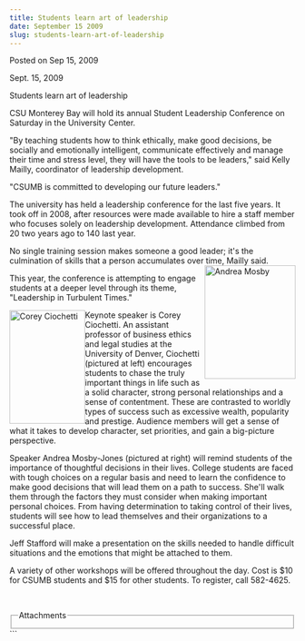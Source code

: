 ```yaml
---
title: Students learn art of leadership
date: September 15 2009
slug: students-learn-art-of-leadership
---
```


 
<span class="date">Posted on Sep 15, 2009 </span>
<p>Sept. 15, 2009</p>
Students learn art of leadership
<p>
  CSU Monterey Bay will hold its annual Student Leadership Conference on
  Saturday in the University Center.
</p>
<p>
  &quot;By teaching students how to think ethically, make good decisions, be
  socially and emotionally intelligent, communicate effectively and manage their
  time and stress level, they will have the tools to be leaders,&quot; said
  Kelly Mailly, coordinator of leadership development.
</p>
<p>&quot;CSUMB is committed to developing our future leaders.&quot;</p>
<p>
  The university has held a leadership conference for the last five years. It
  took off in 2008, after resources were made available to hire a staff member
  who focuses solely on leadership development. Attendance climbed from 20 two
  years ago to 140 last year.
</p>
<p>
  No single training session makes someone a good leader; it&apos;s the
  culmination of skills that a person accumulates over time, Mailly said.<img
    alt="Andrea Mosby"
    height="200"
    src="https://news.csumb.edu/sites/default/files/65/igx_migrate/images/Andrea%20Mosby.jpg"
    style="float:right"
    width="160"
  />
</p>
<p>
  This year, the conference is attempting to engage students at a deeper level
  through its theme, &quot;Leadership in Turbulent Times.&quot;
</p>
<p>
  <img
    alt="Corey Ciochetti"
    height="200"
    src="https://news.csumb.edu/sites/default/files/65/igx_migrate/images/Corey%20Ciocchetti.jpg"
    style="float:left"
    width="133"
  />
</p>
<p>
  Keynote speaker is Corey Ciochetti. An assistant professor of business ethics
  and legal studies at the University of Denver, Ciochetti (pictured at left)
  encourages students to chase the truly important things in life such as a
  solid character, strong personal relationships and a sense of contentment.
  These are contrasted to worldly types of success such as excessive wealth,
  popularity and prestige. Audience members will get a sense of what it takes to
  develop character, set priorities, and gain a big-picture perspective.
</p>
<p>
  Speaker Andrea Mosby-Jones (pictured at right) will remind students of the
  importance of thoughtful decisions in their lives. College students are faced
  with tough choices on a regular basis and need to learn the confidence to make
  good decisions that will lead them on a path to success. She&apos;ll walk them
  through the factors they must consider when making important personal choices.
  From having determination to taking control of their lives, students will see
  how to lead themselves and their organizations to a successful place.
</p>
<p>
  Jeff Stafford will make a presentation on the skills needed to handle
  difficult situations and the emotions that might be attached to them.
</p>
<p>
  A variety of other workshops will be offered throughout the day. Cost is $10
  for CSUMB students and $15 for other students. To register, call 582-4625.
</p>
<p>&#xA0;</p>
<fieldset class="fieldgroup group-attachments">
  <legend>Attachments</legend>
  <div class="field field-type-emvideo field-field-attach-video">
    <div class="field-items">
      <div class="field-item odd">
        <div class="emvideo emvideo-video emvideo-" />
      </div>
    </div>
  </div>
</fieldset>
```
